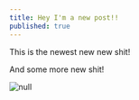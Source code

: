 ```yaml
---
title: Hey I'm a new post!!
published: true
---
```

This is the newest new new shit!

And some more new shit!

![null](/img/uploads/81i78x9o9hl--sl1500--1-.jpg)
